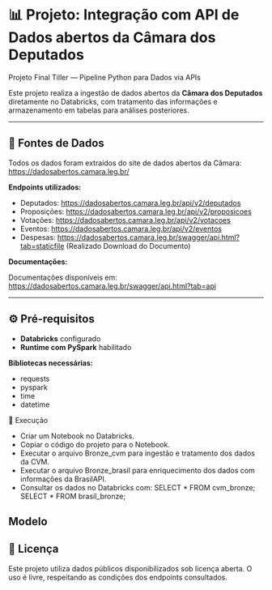# 📊 Projeto: Integração com API de Dados abertos da Câmara dos Deputados

Projeto Final Tiller — Pipeline Python para Dados via APIs

Este projeto realiza a ingestão de dados abertos da **Câmara dos Deputados** diretamente no Databricks, com tratamento das informações e armazenamento em tabelas para análises posteriores.

---

## 📌 Fontes de Dados

Todos os dados foram extraídos do site de dados abertos da Câmara: 
https://dadosabertos.camara.leg.br/

**Endpoints utilizados:**

- Deputados: https://dadosabertos.camara.leg.br/api/v2/deputados
- Proposições: https://dadosabertos.camara.leg.br/api/v2/proposicoes
- Votações: https://dadosabertos.camara.leg.br/api/v2/votacoes
- Eventos: https://dadosabertos.camara.leg.br/api/v2/eventos
- Despesas: https://dadosabertos.camara.leg.br/swagger/api.html?tab=staticfile (Realizado Download do Documento)


**Documentações:**

Documentações disponíveis em:
https://dadosabertos.camara.leg.br/swagger/api.html?tab=api

---

## ⚙️ Pré-requisitos

- **Databricks** configurado
- **Runtime com PySpark** habilitado

**Bibliotecas necessárias:**


- requests
- pyspark
- time
- datetime

🚀 Execução

- Criar um Notebook no Databricks.
- Copiar o código do projeto para o Notebook.
- Executar o arquivo Bronze_cvm para ingestão e tratamento dos dados da CVM.
- Executar o arquivo Bronze_brasil para enriquecimento dos dados com informações da BrasilAPI.
- Consultar os dados no Databricks com:
  SELECT * FROM cvm_bronze;
  SELECT * FROM brasil_bronze;

## Modelo




## 📄 Licença
Este projeto utiliza dados públicos disponibilizados sob licença aberta.
O uso é livre, respeitando as condições dos endpoints consultados.
